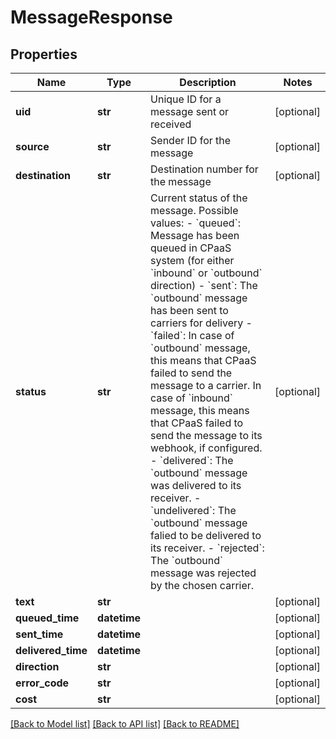 # MessageResponse

## Properties
Name | Type | Description | Notes
------------ | ------------- | ------------- | -------------
**uid** | **str** | Unique ID for a message sent or received | [optional] 
**source** | **str** | Sender ID for the message | [optional] 
**destination** | **str** | Destination number for the message | [optional] 
**status** | **str** | Current status of the message. Possible values: - &#x60;queued&#x60;: Message has been queued in CPaaS system             (for either &#x60;inbound&#x60; or &#x60;outbound&#x60; direction) - &#x60;sent&#x60;: The &#x60;outbound&#x60; message has been sent to carriers for delivery - &#x60;failed&#x60;: In case of &#x60;outbound&#x60; message, this means that CPaaS failed             to send the message to a carrier.             In case of &#x60;inbound&#x60; message, this means that CPaaS failed             to send the message to its webhook, if configured. - &#x60;delivered&#x60;: The &#x60;outbound&#x60; message was delivered to its receiver. - &#x60;undelivered&#x60;: The &#x60;outbound&#x60; message falied to be delivered to its receiver. - &#x60;rejected&#x60;: The &#x60;outbound&#x60; message was rejected by the chosen carrier.  | [optional] 
**text** | **str** |  | [optional] 
**queued_time** | **datetime** |  | [optional] 
**sent_time** | **datetime** |  | [optional] 
**delivered_time** | **datetime** |  | [optional] 
**direction** | **str** |  | [optional] 
**error_code** | **str** |  | [optional] 
**cost** | **str** |  | [optional] 

[[Back to Model list]](../README.md#documentation-for-models) [[Back to API list]](../README.md#documentation-for-api-endpoints) [[Back to README]](../README.md)


